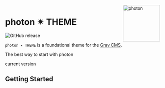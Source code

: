 <a href="https://photon-platform.net/">
    <img src="http://photon-platform.net/images/logo.png" alt="photon" title="photon" align="right" height="120" />
</a>

# photon ✴ THEME

![GitHub release](https://img.shields.io/github/release/photon-platform/grav-theme-photon.svg)

`photon ✴ THEME` is a foundational theme for the [Grav CMS](http://github.com/getgrav/grav).

The best way to start with photon

current version

## Getting Started
